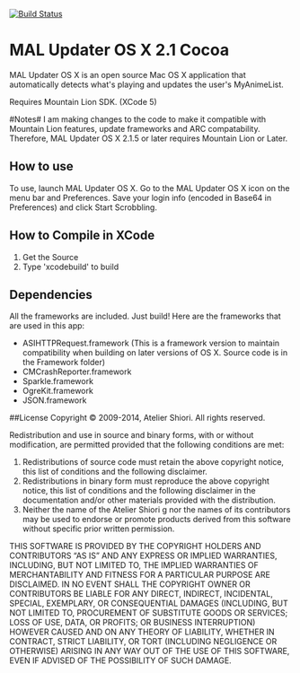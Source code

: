 [![Build Status](https://travis-ci.org/chikorita157/malupdaterosx-cocoa.svg?branch=master)](https://travis-ci.org/chikorita157/malupdaterosx-cocoa)
# MAL Updater OS X 2.1 Cocoa
MAL Updater OS X is an open source Mac OS X application that automatically detects what's playing and updates the user's MyAnimeList.

Requires Mountain Lion SDK. (XCode 5)

#Notes#
I am making changes to the code to make it compatible with Mountain Lion features, update frameworks and ARC compatability. Therefore, MAL Updater OS X 2.1.5 or later requires Mountain Lion or Later.

## How to use
To use, launch MAL Updater OS X. Go to the MAL Updater OS X icon on the menu bar and Preferences. Save your login info (encoded in Base64 in Preferences) and click Start Scrobbling.

## How to Compile in XCode
1. Get the Source
2. Type 'xcodebuild' to build

## Dependencies
All the frameworks are included. Just build! Here are the frameworks that are used in this app:

* ASIHTTPRequest.framework (This is a framework version to maintain compatibility when building on later versions of OS X. Source code is in the Framework folder)
* CMCrashReporter.framework
* Sparkle.framework
* OgreKit.framework
* JSON.framework

##License
Copyright © 2009-2014, Atelier Shiori.
All rights reserved.

Redistribution and use in source and binary forms, with or without modification, are permitted provided that the following conditions are met: 
1. Redistributions of source code must retain the above copyright notice, this list of conditions and the following disclaimer. 
2. Redistributions in binary form must reproduce the above copyright notice, this list of conditions and the following disclaimer in the documentation and/or other materials provided with the distribution. 
3. Neither the name of the Atelier Shiori g nor the names of its contributors may be used to endorse or promote products derived from this software without specific prior written permission.

THIS SOFTWARE IS PROVIDED BY THE COPYRIGHT HOLDERS AND CONTRIBUTORS “AS IS” AND ANY EXPRESS OR IMPLIED WARRANTIES, INCLUDING, BUT NOT LIMITED TO, THE IMPLIED WARRANTIES OF MERCHANTABILITY AND FITNESS FOR A PARTICULAR PURPOSE ARE DISCLAIMED. IN NO EVENT SHALL THE COPYRIGHT OWNER OR CONTRIBUTORS BE LIABLE FOR ANY DIRECT, INDIRECT, INCIDENTAL, SPECIAL, EXEMPLARY, OR CONSEQUENTIAL DAMAGES (INCLUDING, BUT NOT LIMITED TO, PROCUREMENT OF SUBSTITUTE GOODS OR SERVICES; LOSS OF USE, DATA, OR PROFITS; OR BUSINESS INTERRUPTION) HOWEVER CAUSED AND ON ANY THEORY OF LIABILITY, WHETHER IN CONTRACT, STRICT LIABILITY, OR TORT (INCLUDING NEGLIGENCE OR OTHERWISE) ARISING IN ANY WAY OUT OF THE USE OF THIS SOFTWARE, EVEN IF ADVISED OF THE POSSIBILITY OF SUCH DAMAGE.